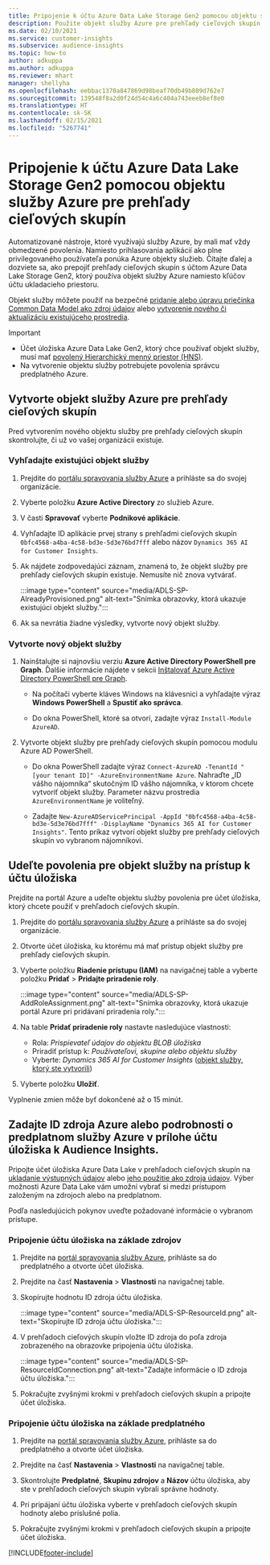 ```yaml
---
title: Pripojenie k účtu Azure Data Lake Storage Gen2 pomocou objektu služby
description: Použite objekt služby Azure pre prehľady cieľových skupín na pripojenie vlastného Data Lake, keď ho pripájate k prehľadom cieľových skupín.
ms.date: 02/10/2021
ms.service: customer-insights
ms.subservice: audience-insights
ms.topic: how-to
author: adkuppa
ms.author: adkuppa
ms.reviewer: mhart
manager: shellyha
ms.openlocfilehash: eebbac1370a847869d98beaf70db49b809d762e7
ms.sourcegitcommit: 139548f8a2d0f24d54c4a6c404a743eeeb8ef8e0
ms.translationtype: HT
ms.contentlocale: sk-SK
ms.lasthandoff: 02/15/2021
ms.locfileid: "5267741"
---
```

# <a name="connect-to-an-azure-data-lake-storage-gen2-account-with-an-azure-service-principal-for-audience-insights"></a>Pripojenie k účtu Azure Data Lake Storage Gen2 pomocou objektu služby Azure pre prehľady cieľových skupín

Automatizované nástroje, ktoré využívajú služby Azure, by mali mať vždy obmedzené povolenia. Namiesto prihlasovania aplikácií ako plne privilegovaného používateľa ponúka Azure objekty služieb. Čítajte ďalej a dozviete sa, ako prepojiť prehľady cieľových skupín s účtom Azure Data Lake Storage Gen2, ktorý používa objekt služby Azure namiesto kľúčov účtu ukladacieho priestoru. 

Objekt služby môžete použiť na bezpečné [pridanie alebo úpravu priečinka Common Data Model ako zdroj údajov](connect-common-data-model.md) alebo [vytvorenie nového či aktualizáciu existujúceho prostredia](manage-environments.md#create-an-environment-in-an-existing-organization).

> [!IMPORTANT]
> - Účet úložiska Azure Data Lake Gen2, ktorý chce používať objekt služby, musí mať [povolený Hierarchický menný priestor (HNS)](https://docs.microsoft.com/azure/storage/blobs/data-lake-storage-namespace).
> - Na vytvorenie objektu služby potrebujete povolenia správcu predplatného Azure.

## <a name="create-azure-service-principal-for-audience-insights"></a>Vytvorte objekt služby Azure pre prehľady cieľových skupín

Pred vytvorením nového objektu služby pre prehľady cieľových skupín skontrolujte, či už vo vašej organizácii existuje.

### <a name="look-for-an-existing-service-principal"></a>Vyhľadajte existujúci objekt služby

1. Prejdite do [portálu spravovania služby Azure](https://portal.azure.com) a prihláste sa do svojej organizácie.

2. Vyberte položku **Azure Active Directory** zo služieb Azure.

3. V časti **Spravovať** vyberte **Podnikové aplikácie**.

4. Vyhľadajte ID aplikácie prvej strany s prehľadmi cieľových skupín `0bfc4568-a4ba-4c58-bd3e-5d3e76bd7fff` alebo názov `Dynamics 365 AI for Customer Insights`.

5. Ak nájdete zodpovedajúci záznam, znamená to, že objekt služby pre prehľady cieľových skupín existuje. Nemusíte nič znova vytvárať.
   
   :::image type="content" source="media/ADLS-SP-AlreadyProvisioned.png" alt-text="Snímka obrazovky, ktorá ukazuje existujúci objekt služby.":::
   
6. Ak sa nevrátia žiadne výsledky, vytvorte nový objekt služby.

### <a name="create-a-new-service-principal"></a>Vytvorte nový objekt služby

1. Nainštalujte si najnovšiu verziu **Azure Active Directory PowerShell pre Graph**. Ďalšie informácie nájdete v sekcii [Inštalovať Azure Active Directory PowerShell pre Graph](https://docs.microsoft.com/powershell/azure/active-directory/install-adv2).
   - Na počítači vyberte kláves Windows na klávesnici a vyhľadajte výraz **Windows PowerShell** a **Spustiť ako správca**.
   
   - Do okna PowerShell, ktoré sa otvorí, zadajte výraz `Install-Module AzureAD`.

2. Vytvorte objekt služby pre prehľady cieľových skupín pomocou modulu Azure AD PowerShell.
   - Do okna PowerShell zadajte výraz `Connect-AzureAD -TenantId "[your tenant ID]" -AzureEnvironmentName Azure`. Nahraďte „ID vášho nájomníka“ skutočným ID vášho nájomníka, v ktorom chcete vytvoriť objekt služby. Parameter názvu prostredia `AzureEnvironmentName` je voliteľný.
  
   - Zadajte `New-AzureADServicePrincipal -AppId "0bfc4568-a4ba-4c58-bd3e-5d3e76bd7fff" -DisplayName "Dynamics 365 AI for Customer Insights"`. Tento príkaz vytvorí objekt služby pre prehľady cieľových skupín vo vybranom nájomníkovi.  

## <a name="grant-permissions-to-the-service-principal-to-access-the-storage-account"></a>Udeľte povolenia pre objekt služby na prístup k účtu úložiska

Prejdite na portál Azure a udeľte objektu služby povolenia pre účet úložiska, ktorý chcete použiť v prehľadoch cieľových skupín.

1. Prejdite do [portálu spravovania služby Azure](https://portal.azure.com) a prihláste sa do svojej organizácie.

1. Otvorte účet úložiska, ku ktorému má mať prístup objekt služby pre prehľady cieľových skupín.

1. Vyberte položku **Riadenie prístupu (IAM)** na navigačnej table a vyberte položku **Pridať** > **Pridajte priradenie roly**.
   
   :::image type="content" source="media/ADLS-SP-AddRoleAssignment.png" alt-text="Snímka obrazovky, ktorá ukazuje portál Azure pri pridávaní priradenia roly.":::
   
1. Na table **Pridať priradenie roly** nastavte nasledujúce vlastnosti:
   - Rola: *Prispievateľ údajov do objektu BLOB úložiska*
   - Priradiť prístup k: *Používateľovi, skupine alebo objektu služby*
   - Vyberte: *Dynamics 365 AI for Customer Insights* ([objekt služby, ktorý ste vytvorili](#create-a-new-service-principal))

1.  Vyberte položku **Uložiť**.

Vyplnenie zmien môže byť dokončené až o 15 minút.

## <a name="enter-the-azure-resource-id-or-the-azure-subscription-details-in-the-storage-account-attachment-to-audience-insights"></a>Zadajte ID zdroja Azure alebo podrobnosti o predplatnom služby Azure v prílohe účtu úložiska k Audience Insights.

Pripojte účet úložiska Azure Data Lake v prehľadoch cieľových skupín na [ukladanie výstupných údajov](manage-environments.md) alebo [jeho použitie ako zdroja údajov](connect-common-data-service-lake.md). Výber možnosti Azure Data Lake vám umožní vybrať si medzi prístupom založeným na zdrojoch alebo na predplatnom.

Podľa nasledujúcich pokynov uveďte požadované informácie o vybranom prístupe.

### <a name="resource-based-storage-account-connection"></a>Pripojenie účtu úložiska na základe zdrojov

1. Prejdite na [portál spravovania služby Azure](https://portal.azure.com), prihláste sa do predplatného a otvorte účet úložiska.

1. Prejdite na časť **Nastavenia** > **Vlastnosti** na navigačnej table.

1. Skopírujte hodnotu ID zdroja účtu úložiska.

   :::image type="content" source="media/ADLS-SP-ResourceId.png" alt-text="Skopírujte ID zdroja účtu úložiska.":::

1. V prehľadoch cieľových skupín vložte ID zdroja do poľa zdroja zobrazeného na obrazovke pripojenia účtu úložiska.

   :::image type="content" source="media/ADLS-SP-ResourceIdConnection.png" alt-text="Zadajte informácie o ID zdroja účtu úložiska.":::   
   
1. Pokračujte zvyšnými krokmi v prehľadoch cieľových skupín a pripojte účet úložiska.

### <a name="subscription-based-storage-account-connection"></a>Pripojenie účtu úložiska na základe predplatného

1. Prejdite na [portál spravovania služby Azure](https://portal.azure.com), prihláste sa do predplatného a otvorte účet úložiska.

1. Prejdite na časť **Nastavenia** > **Vlastnosti** na navigačnej table.

1. Skontrolujte **Predplatné**, **Skupinu zdrojov** a **Názov** účtu úložiska, aby ste v prehľadoch cieľových skupín vybrali správne hodnoty.

1. Pri pripájaní účtu úložiska vyberte v prehľadoch cieľových skupín hodnoty alebo príslušné polia.
   
1. Pokračujte zvyšnými krokmi v prehľadoch cieľových skupín a pripojte účet úložiska.


[!INCLUDE[footer-include](../includes/footer-banner.md)]